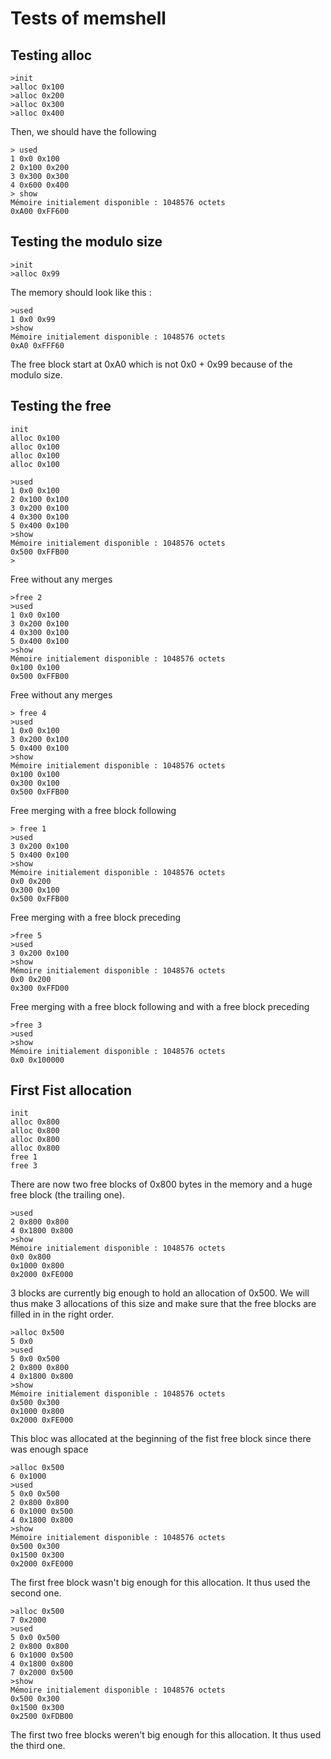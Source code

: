 # Tests of memshell

## Testing alloc
```
>init
>alloc 0x100
>alloc 0x200
>alloc 0x300
>alloc 0x400
```
Then, we should have the following
```
> used
1 0x0 0x100
2 0x100 0x200
3 0x300 0x300
4 0x600 0x400
> show
Mémoire initialement disponible : 1048576 octets
0xA00 0xFF600
```



## Testing the modulo size
```
>init
>alloc 0x99
```

The memory should look like this :
```
>used
1 0x0 0x99
>show
Mémoire initialement disponible : 1048576 octets
0xA0 0xFFF60
```
The free block start at 0xA0 which is not 0x0 + 0x99 because of the modulo size.


## Testing the free
```
init
alloc 0x100
alloc 0x100
alloc 0x100
alloc 0x100
```

```
>used
1 0x0 0x100
2 0x100 0x100
3 0x200 0x100
4 0x300 0x100
5 0x400 0x100
>show
Mémoire initialement disponible : 1048576 octets
0x500 0xFFB00
>
```

Free without any merges
```
>free 2
>used
1 0x0 0x100
3 0x200 0x100
4 0x300 0x100
5 0x400 0x100
>show
Mémoire initialement disponible : 1048576 octets
0x100 0x100
0x500 0xFFB00
```

Free without any merges
```
> free 4
>used
1 0x0 0x100
3 0x200 0x100
5 0x400 0x100
>show
Mémoire initialement disponible : 1048576 octets
0x100 0x100
0x300 0x100
0x500 0xFFB00
```

Free merging with a free block following
```
> free 1
>used
3 0x200 0x100
5 0x400 0x100
>show
Mémoire initialement disponible : 1048576 octets
0x0 0x200
0x300 0x100
0x500 0xFFB00
```

Free merging with a free block preceding
```
>free 5
>used
3 0x200 0x100
>show
Mémoire initialement disponible : 1048576 octets
0x0 0x200
0x300 0xFFD00
```

Free merging with a free block following and with a free block preceding
```
>free 3
>used
>show
Mémoire initialement disponible : 1048576 octets
0x0 0x100000
```

## First Fist allocation
```
init
alloc 0x800
alloc 0x800
alloc 0x800
alloc 0x800
free 1
free 3
```

There are now two free blocks of 0x800 bytes in the memory and a huge free block (the trailing one).
```
>used
2 0x800 0x800
4 0x1800 0x800
>show
Mémoire initialement disponible : 1048576 octets
0x0 0x800
0x1000 0x800
0x2000 0xFE000
```

3 blocks are currently big enough to hold an allocation of 0x500. We will thus make 3 allocations of this size and make sure that the free blocks are filled in in the right order.

```
>alloc 0x500
5 0x0
>used
5 0x0 0x500
2 0x800 0x800
4 0x1800 0x800
>show
Mémoire initialement disponible : 1048576 octets
0x500 0x300
0x1000 0x800
0x2000 0xFE000
```
This bloc was allocated at the beginning of the fist free block since there was enough space

```
>alloc 0x500
6 0x1000
>used
5 0x0 0x500
2 0x800 0x800
6 0x1000 0x500
4 0x1800 0x800
>show
Mémoire initialement disponible : 1048576 octets
0x500 0x300
0x1500 0x300
0x2000 0xFE000
```
The first free block wasn't big enough for this allocation. It thus used the second one.

```
>alloc 0x500
7 0x2000
>used
5 0x0 0x500
2 0x800 0x800
6 0x1000 0x500
4 0x1800 0x800
7 0x2000 0x500
>show
Mémoire initialement disponible : 1048576 octets
0x500 0x300
0x1500 0x300
0x2500 0xFDB00
```
The first two free blocks weren't big enough for this allocation. It thus used the third one.
